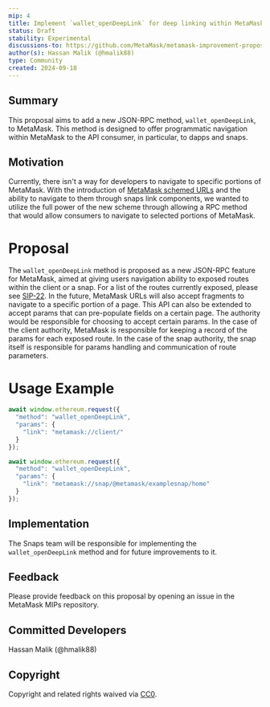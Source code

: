 ```yaml
---
mip: 4
title: Implement `wallet_openDeepLink` for deep linking within MetaMask
status: Draft
stability: Experimental
discussions-to: https://github.com/MetaMask/metamask-improvement-proposals/discussions/52
author(s): Hassan Malik (@hmalik88)
type: Community
created: 2024-09-18
---
```


## Summary
This proposal aims to add a new JSON-RPC method, `wallet_openDeepLink`, to MetaMask. This method is designed to offer programmatic navigation within MetaMask to the API consumer, in particular, to dapps and snaps.

## Motivation
Currently, there isn't a way for developers to navigate to specific portions of MetaMask. With the introduction of [MetaMask schemed URLs](https://github.com/MetaMask/SIPs/pull/134) and the ability to navigate to them through snaps link components, we wanted to utilize the full power of the new scheme through allowing a RPC method that would allow consumers to navigate to selected portions of MetaMask.

# Proposal
The `wallet_openDeepLink` method is proposed as a new JSON-RPC feature for MetaMask, aimed at giving users navigation ability to exposed routes within the client or a snap. For a list of the routes currently exposed, please see [SIP-22](https://github.com/MetaMask/SIPs/pull/134). In the future, MetaMask URLs will also accept fragments to navigate to a specific portion of a page. This API can also be extended to accept params that can pre-populate fields on a certain page. The authority would be responsible for choosing to accept certain params. In the case of the client authority, MetaMask is responsible for keeping a record of the params for each exposed route. In the case of the snap authority, the snap itself is responsible for params handling and communication of route parameters.

# Usage Example
```js
await window.ethereum.request({
  "method": "wallet_openDeepLink",
  "params": {
    "link": "metamask://client/"
  }
});
```

```js
await window.ethereum.request({
  "method": "wallet_openDeepLink",
  "params": {
    "link": "metamask://snap/@metamask/examplesnap/home"
  }
});
```

## Implementation
The Snaps team will be responsible for implementing the `wallet_openDeepLink` method and for future improvements to it.

## Feedback
Please provide feedback on this proposal by opening an issue in the MetaMask MIPs repository.

## Committed Developers
Hassan Malik (@hmalik88)

## Copyright
Copyright and related rights waived via [CC0](../LICENSE).
